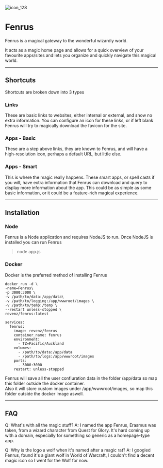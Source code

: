 ![icon_128](https://user-images.githubusercontent.com/958400/154829266-62206846-c6ef-4718-9910-2b83eb6aa41c.png)

# Fenrus


Fenrus is a magical gateway to the wonderful wizardly world.   

It acts as a magic home page and allows for a quick overview of your favourite apps/sites and lets you organize and quickly navigate this magical world.

---

## Shortcuts
Shortcuts are broken down into 3 types

### Links
These are basic links to websites, either internal or external, and show no extra information.  You can configure an icon for these links, or if left blank Fenrus will try to magically download the favicon for the site.

### Apps - Basic
These are a step above links, they are known to Fenrus, and will have a high-resolution icon, perhaps a default URL, but little else.

### Apps - Smart
This is where the magic really happens.  These smart apps, or spell casts if you will, have extra information that Fenrus can download and query to display more information about the app.
This could be as simple as some basic information, or it could be a feature-rich magical experience.

---

## Installation

### Node
Fenrus is a Node application and requires NodeJS to run.  Once NodeJS is installed you can run Fenrus 
> node app.js

### Docker
Docker is the preferred method of installing Fenrus
```
docker run -d \
-name=Fenrus\
-p 3000:3000 \
-v /path/to/data:/app/data\
-v /path/to/logging:/app/wwwroot/images \
-v /path/to/temp:/temp \
--restart unless-stopped \
revenz/fenrus:latest
```
```
services:
  fenrus:
    image: revenz/fenrus
    container_name: fenrus
    environment:
      - TZ=Pacific/Auckland
    volumes:
      - /path/to/data:/app/data
      - /path/to/logs:/app/wwwroot/images
    ports:
      - 3000:3000
    restart: unless-stopped
```
Fenrus will save all the user confiuration data in the folder /app/data so map this folder outside the docker container.  
Also it will store custom images under /app/wwwroot/images, so map this folder outside the docker image aswell.

---

## FAQ

Q: What's with all the magic stuff?
A: I named the app Fenrus, Erasmus was taken, from a wizard character from Quest for Glory.  It's hard coming up with a domain, especially for something so generic as a homepage-type app.


Q: Why is the logo a wolf when it's named after a magic rat?
A: I googled Fenrus, found it's a giant wolf in World of Warcraft, I couldn't find a decent magic icon so I went for the Wolf for now.
